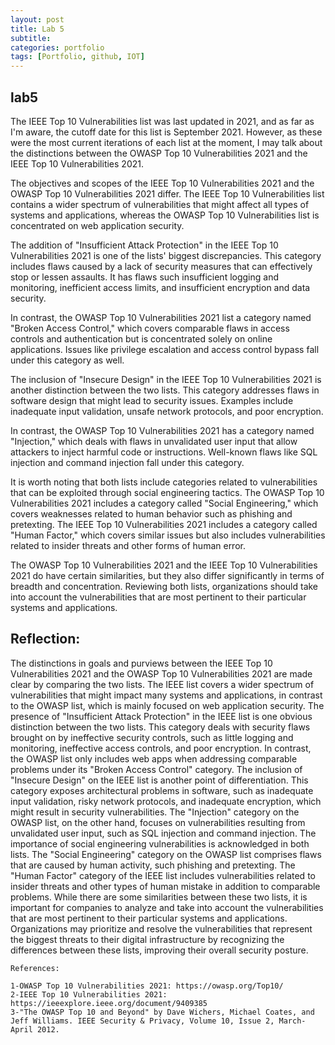 ```yaml
---
layout: post
title: Lab 5 
subtitle:
categories: portfolio
tags: [Portfolio, github, IOT]
---
```

## lab5
The IEEE Top 10 Vulnerabilities list was last updated in 2021, and as far as I'm aware, the cutoff date for this list is September 2021. However, as these were the most current iterations of each list at the moment, I may talk about the distinctions between the OWASP Top 10 Vulnerabilities 2021 and the IEEE Top 10 Vulnerabilities 2021.

The objectives and scopes of the IEEE Top 10 Vulnerabilities 2021 and the OWASP Top 10 Vulnerabilities 2021 differ. The IEEE Top 10 Vulnerabilities list contains a wider spectrum of vulnerabilities that might affect all types of systems and applications, whereas the OWASP Top 10 Vulnerabilities list is concentrated on web application security.

The addition of "Insufficient Attack Protection" in the IEEE Top 10 Vulnerabilities 2021 is one of the lists' biggest discrepancies. This category includes flaws caused by a lack of security measures that can effectively stop or lessen assaults. It has flaws such insufficient logging and monitoring, inefficient access limits, and insufficient encryption and data security.

In contrast, the OWASP Top 10 Vulnerabilities 2021 list a category named "Broken Access Control," which covers comparable flaws in access controls and authentication but is concentrated solely on online applications. Issues like privilege escalation and access control bypass fall under this category as well.

The inclusion of "Insecure Design" in the IEEE Top 10 Vulnerabilities 2021 is another distinction between the two lists. This category addresses flaws in software design that might lead to security issues. Examples include inadequate input validation, unsafe network protocols, and poor encryption.

In contrast, the OWASP Top 10 Vulnerabilities 2021 has a category named "Injection," which deals with flaws in unvalidated user input that allow attackers to inject harmful code or instructions. Well-known flaws like SQL injection and command injection fall under this category.

It is worth noting that both lists include categories related to vulnerabilities that can be exploited through social engineering tactics. The OWASP Top 10 Vulnerabilities 2021 includes a category called "Social Engineering," which covers weaknesses related to human behavior such as phishing and pretexting. The IEEE Top 10 Vulnerabilities 2021 includes a category called "Human Factor," which covers similar issues but also includes vulnerabilities related to insider threats and other forms of human error.

The OWASP Top 10 Vulnerabilities 2021 and the IEEE Top 10 Vulnerabilities 2021 do have certain similarities, but they also differ significantly in terms of breadth and concentration. Reviewing both lists, organizations should take into account the vulnerabilities that are most pertinent to their particular systems and applications.

## Reflection:
The distinctions in goals and purviews between the IEEE Top 10 Vulnerabilities 2021 and the OWASP Top 10 Vulnerabilities 2021 are made clear by comparing the two lists. The IEEE list covers a wider spectrum of vulnerabilities that might impact many systems and applications, in contrast to the OWASP list, which is mainly focused on web application security.
The presence of "Insufficient Attack Protection" in the IEEE list is one obvious distinction between the two lists. This category deals with security flaws brought on by ineffective security controls, such as little logging and monitoring, ineffective access controls, and poor encryption. In contrast, the OWASP list only includes web apps when addressing comparable problems under its "Broken Access Control" category.
The inclusion of "Insecure Design" on the IEEE list is another point of differentiation. This category exposes architectural problems in software, such as inadequate input validation, risky network protocols, and inadequate encryption, which might result in security vulnerabilities. The "Injection" category on the OWASP list, on the other hand, focuses on vulnerabilities resulting from unvalidated user input, such as SQL injection and command injection.
The importance of social engineering vulnerabilities is acknowledged in both lists. The "Social Engineering" category on the OWASP list comprises flaws that are caused by human activity, such phishing and pretexting. The "Human Factor" category of the IEEE list includes vulnerabilities related to insider threats and other types of human mistake in addition to comparable problems.
While there are some similarities between these two lists, it is important for companies to analyze and take into account the vulnerabilities that are most pertinent to their particular systems and applications. Organizations may prioritize and resolve the vulnerabilities that represent the biggest threats to their digital infrastructure by recognizing the differences between these lists, improving their overall security posture.


```
References:

1-OWASP Top 10 Vulnerabilities 2021: https://owasp.org/Top10/
2-IEEE Top 10 Vulnerabilities 2021: https://ieeexplore.ieee.org/document/9409385
3-"The OWASP Top 10 and Beyond" by Dave Wichers, Michael Coates, and Jeff Williams. IEEE Security & Privacy, Volume 10, Issue 2, March-April 2012.
```
